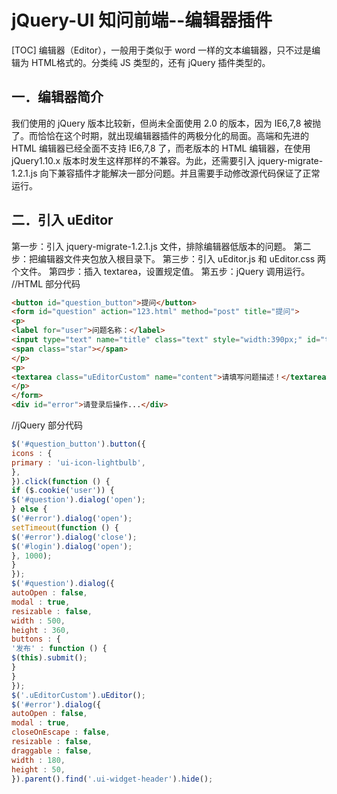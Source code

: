 # jQuery-UI 知问前端--编辑器插件
[TOC]
编辑器（Editor），一般用于类似于 word 一样的文本编辑器，只不过是编辑为 HTML格式的。分类纯 JS 类型的，还有 jQuery 插件类型的。

## 一．编辑器简介
我们使用的 jQuery 版本比较新，但尚未全面使用 2.0 的版本，因为 IE6,7,8 被抛了。而恰恰在这个时期，就出现编辑器插件的两极分化的局面。高端和先进的 HTML 编辑器已经全面不支持 IE6,7,8 了，而老版本的 HTML 编辑器，在使用 jQuery1.10.x 版本时发生这样那样的不兼容。为此，还需要引入 jquery-migrate-1.2.1.js 向下兼容插件才能解决一部分问题。并且需要手动修改源代码保证了正常运行。

## 二．引入 uEditor
第一步：引入 jquery-migrate-1.2.1.js 文件，排除编辑器低版本的问题。
第二步：把编辑器文件夹包放入根目录下。
第三步：引入 uEditor.js 和 uEditor.css 两个文件。
第四步：插入 textarea，设置规定值。
第五步：jQuery 调用运行。
//HTML 部分代码
```html
<button id="question_button">提问</button>
<form id="question" action="123.html" method="post" title="提问">
<p>
<label for="user">问题名称：</label>
<input type="text" name="title" class="text" style="width:390px;" id="title" />
<span class="star"></span>
</p>
<p>
<textarea class="uEditorCustom" name="content">请填写问题描述！</textarea>
</p>
</form>
<div id="error">请登录后操作...</div>
```
//jQuery 部分代码
```javascript
$('#question_button').button({
icons : {
primary : 'ui-icon-lightbulb',
},
}).click(function () {
if ($.cookie('user')) {
$('#question').dialog('open');
} else {
$('#error').dialog('open');
setTimeout(function () {
$('#error').dialog('close');
$('#login').dialog('open');
}, 1000);
}
});
$('#question').dialog({
autoOpen : false,
modal : true,
resizable : false,
width : 500,
height : 360,
buttons : {
'发布' : function () {
$(this).submit();
}
}
});
$('.uEditorCustom').uEditor();
$('#error').dialog({
autoOpen : false,
modal : true,
closeOnEscape : false,
resizable : false,
draggable : false,
width : 180,
height : 50,
}).parent().find('.ui-widget-header').hide();
```